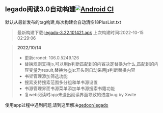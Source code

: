## legado阅读3.0自动构建[![Android CI](https://github.com/10bits/gedoor-Build/workflows/Android%20CI/badge.svg)](https://github.com/10bits/gedoor-Build/actions)

默认从最新发布的tag构建,每次构建会自动清空18PlusList.txt

> 最新构建下载:[legado-3.22.101421.apk](https://github.com/xianum/gedoor-Build/releases/download/legado-3.22.101421/legado-3.22.101421.apk) 上次构建时间:2022-10-15 02:29:06
<!--start-->
> **2022/10/14**
> 
> * 更新cronet: 106.0.5249.126
> * 替换规则支持js,可以用js判断匹配到的内容决定替换为什么,匹配到的内容变量为result,替换为@js:开头则自动采用js判断替换内容
> * 书架管理添加筛选功能
> * 搜索支持搜索范围多分组和单书源设置
> * 书源管理界面书源菜单添加单书源搜索书籍功能
> * 复web阅读时app未退出阅读界面导致的进度bug by Xwite
<!--end-->
  
使用app过程中遇到问题,请到这里解决[gedoor/legado](https://github.com/gedoor/legado/issues)

